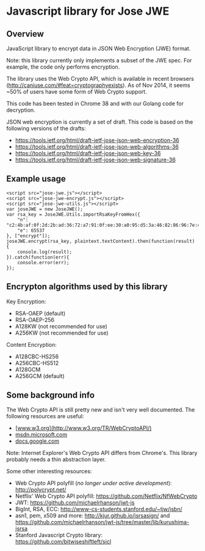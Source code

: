 Javascript library for Jose JWE
===============================

Overview
--------
JavaScript library to encrypt data in JSON Web Encryption (JWE) format.

Note: this library currently only implements a subset of the JWE spec. For
example, the code only performs encryption.

The library uses the Web Crypto API, which is available in recent browsers
(http://caniuse.com/#feat=cryptographyexists). As of Nov 2014, it seems ~50%
of users have some form of Web Crypto support.

This code has been tested in Chrome 38 and with our Golang code for decryption.

JSON web encryption is currently a set of draft. This code is based on the
following versions of the drafts:

* https://tools.ietf.org/html/draft-ietf-jose-json-web-encryption-36
* https://tools.ietf.org/html/draft-ietf-jose-json-web-algorithms-36
* https://tools.ietf.org/html/draft-ietf-jose-json-web-key-36
* https://tools.ietf.org/html/draft-ietf-jose-json-web-signature-36

Example usage
-------------

    <script src="jose-jwe.js"></script>
    <script src="jose-jwe-encrypt.js"></script>
    <script src="jose-jwe-utils.js"></script>
    var joseJWE = new JoseJWE();
    var rsa_key = JoseJWE.Utils.importRsaKeyFromHex({
    	"n": "c2:4b:af:0f:2d:2b:ad:36:72:a7:91:0f:ee:30:a0:95:d5:3a:46:82:86:96:7e:42:c6:fe:8f:20:97:af:49:f6:48:a3:91:53:ac:2e:e6:ec:9a:9a:e0:0a:fb:1c:db:44:40:5b:8c:fc:d5:1c:cb:b6:9b:60:c0:a8:ac:06:f1:6b:29:5e:2f:7b:09:d9:93:32:da:3f:db:53:9c:2e:ea:3b:41:7f:6b:c9:7b:88:9f:2e:c5:dd:42:1e:7f:8f:04:f6:60:3c:fe:43:6d:32:10:ce:8d:99:cb:76:f7:10:97:05:af:28:1e:39:0f:78:35:50:7b:8e:28:22:a4:7d:11:51:22:d1:0e:ab:6b:6f:96:cb:cf:7d:eb:c6:aa:a2:6a:2e:97:2a:93:af:a5:89:e6:c8:bc:9f:fd:85:2b:0f:b4:c0:e4:ca:b5:a7:9a:01:05:81:93:6b:f5:8d:1c:f7:f3:77:0e:6e:53:34:92:0f:48:21:34:33:44:14:5e:4a:00:41:3a:7d:cb:38:82:c1:65:e0:79:ea:a1:05:84:b2:6e:40:19:77:1a:0e:38:4b:28:1f:34:b5:cb:ac:c5:2f:58:51:d7:ec:a8:08:0e:7c:c0:20:c1:5e:a1:4d:b1:30:17:63:0e:e7:58:8e:7f:6e:9f:a4:77:8b:1e:a2:d2:2e:1b:e9",
        "e": 65537
    }, ["encrypt"]);
    joseJWE.encrypt(rsa_key, plaintext.textContent).then(function(result) {
    	console.log(result);
    }).catch(function(err){
    	console.error(err);
    });


Encrypton algorithms used by this library
-----------------------------------------

Key Encryption:

* RSA-OAEP (default)
* RSA-OAEP-256
* A128KW (not recommended for use)
* A256KW (not recommended for use)

Content Encryption:

* A128CBC-HS256
* A256CBC-HS512
* A128GCM
* A256GCM (default)


Some background info
--------------------

The Web Crypto API is still pretty new and isn't very well documented. The
following resources are useful:

* [www.w3.org](http://www.w3.org/TR/WebCryptoAPI/)
* [msdn.microsoft.com](http://msdn.microsoft.com/en-us/library/ie/dn302338(v=vs.85).aspx)
* [docs.google.com](https://docs.google.com/document/d/184AgXzLAoUjQjrtNdbimceyXVYzrn3tGpf3xQGCN10g)

Note: Internet Explorer's Web Crypto API differs from Chrome's. This library
probably needs a thin abstraction layer.

Some other interesting resources:

* Web Crypto API polyfill (_no longer under active development_): http://polycrypt.net/ 
* Netflix' Web Crypto API polyfill: https://github.com/Netflix/NfWebCrypto 
* JWT: https://github.com/michaelrhanson/jwt-js
* BigInt, RSA, ECC: http://www-cs-students.stanford.edu/~tjw/jsbn/
* asn1, pem, x509 and more: http://kjur.github.io/jsrsasign/ and
  https://github.com/michaelrhanson/jwt-js/tree/master/lib/kurushima-jsrsa 
* Stanford Javascript Crypto library: https://github.com/bitwiseshiftleft/sjcl
